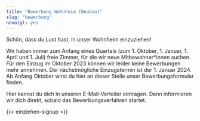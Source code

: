 ```yaml
---
title: "Bewerbung Wohnheim (Neubau)"
slug: "bewerbung"
novoigl: yes
---
```


<p>Schön, dass du Lust hast, in unser Wohnheim einzuziehen!

Wir haben immer zum Anfang eines Quartals (zum 1. Oktober, 1. Januar, 1. April und 1. Juli) freie Zimmer, für die wir neue Mitbewohner*innen suchen. Für den Einzug im Oktober 2023 können wir leider keine Bewerbungen mehr annehmen. Der nächstmögliche Einzugstermin ist der 1. Januar 2024. Ab Anfang Oktober wirst du hier an dieser Stelle unser Bewerbungsformular finden.

Hier kannst du dich in unseren E-Mail-Verteiler eintragen. Dann informieren wir dich direkt, sobald das Bewerbungsverfahren startet.</p>

{{< einziehen-signup >}}
